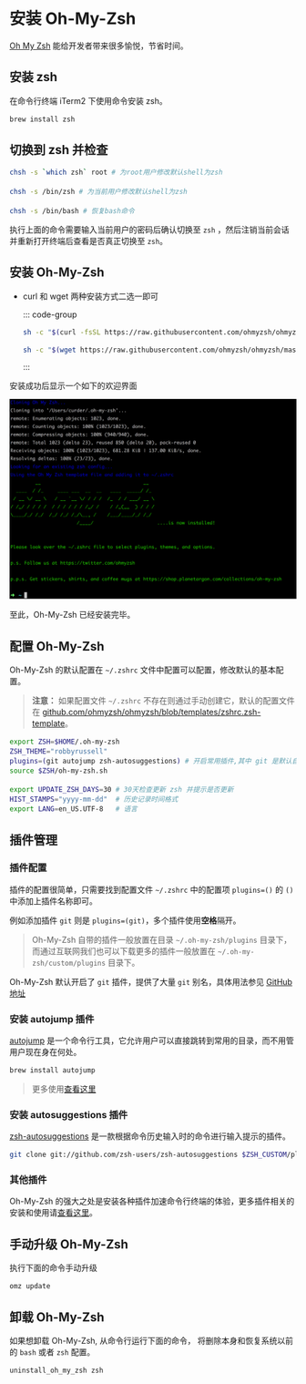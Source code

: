 # 安装 Oh-My-Zsh

[Oh My Zsh](http://ohmyz.sh/) 能给开发者带来很多愉悦，节省时间。

## 安装 zsh

在命令行终端 iTerm2 下使用命令安装 zsh。

```bash [Homebrew]
brew install zsh
```


## 切换到 zsh 并检查

```bash
chsh -s `which zsh` root # 为root用户修改默认shell为zsh

chsh -s /bin/zsh # 为当前用户修改默认shell为zsh

chsh -s /bin/bash # 恢复bash命令
```

执行上面的命令需要输入当前用户的密码后确认切换至 `zsh` ，然后注销当前会话并重新打开终端后查看是否真正切换至 `zsh`。

## 安装 Oh-My-Zsh

- curl 和 wget 两种安装方式二选一即可

    ::: code-group
    ```bash [Curl]
    sh -c "$(curl -fsSL https://raw.githubusercontent.com/ohmyzsh/ohmyzsh/master/tools/install.sh)"
    ```

    ```bash [Wget]
    sh -c "$(wget https://raw.githubusercontent.com/ohmyzsh/ohmyzsh/master/tools/install.sh -O -)"
    ```
    :::

安装成功后显示一个如下的欢迎界面

![](images/oh-my-zsh/install-information-in-terminal.png)

至此，Oh-My-Zsh 已经安装完毕。


## 配置 Oh-My-Zsh

Oh-My-Zsh 的默认配置在 `~/.zshrc` 文件中配置可以配置，修改默认的基本配置。

> **注意：** 如果配置文件 `~/.zshrc` 不存在则通过手动创建它，默认的配置文件在 [github.com/ohmyzsh/ohmyzsh/blob/templates/zshrc.zsh-template](https://github.com/ohmyzsh/ohmyzsh/blob/master/templates/zshrc.zsh-template)。

```bash
export ZSH=$HOME/.oh-my-zsh
ZSH_THEME="robbyrussell"
plugins=(git autojump zsh-autosuggestions) # 开启常用插件,其中 git 是默认自带，其他两个插件的安装在下面有介绍
source $ZSH/oh-my-zsh.sh

export UPDATE_ZSH_DAYS=30 # 30天检查更新 zsh 并提示是否更新
HIST_STAMPS="yyyy-mm-dd"  # 历史记录时间格式
export LANG=en_US.UTF-8   # 语言
```

## 插件管理

### 插件配置

插件的配置很简单，只需要找到配置文件 `~/.zshrc` 中的配置项 `plugins=()` 的 `()` 中添加上插件名称即可。

例如添加插件 `git` 则是 `plugins=(git)`，多个插件使用**空格**隔开。

> Oh-My-Zsh 自带的插件一般放置在目录 `~/.oh-my-zsh/plugins` 目录下，而通过互联网我们也可以下载更多的插件一般放置在 `~/.oh-my-zsh/custom/plugins` 目录下。

Oh-My-Zsh 默认开启了 `git` 插件，提供了大量 `git` 别名，具体用法参见 [GitHub 地址](https://github.com/ohmyzsh/ohmyzsh/tree/master/plugins/git/)

### 安装 autojump 插件

[autojump](https://github.com/wting/autojump) 是一个命令行工具，它允许用户可以直接跳转到常用的目录，而不用管用户现在身在何处。

```bash
brew install autojump
```

> 更多使用[查看这里](https://curder.github.io/blog/others/how-to-use-autojump-plugin.html)

### 安装 autosuggestions 插件

[zsh-autosuggestions](https://github.com/zsh-users/zsh-autosuggestions) 是一款根据命令历史输入时的命令进行输入提示的插件。

```bash
git clone git://github.com/zsh-users/zsh-autosuggestions $ZSH_CUSTOM/plugins/zsh-autosuggestions
```

### 其他插件

Oh-My-Zsh 的强大之处是安装各种插件加速命令行终端的体验，更多插件相关的安装和使用请[查看这里](https://github.com/ohmyzsh/ohmyzsh/wiki/Plugins)。

## 手动升级 Oh-My-Zsh

执行下面的命令手动升级

```bash
omz update
```

## 卸载 Oh-My-Zsh

如果想卸载 Oh-My-Zsh, 从命令行运行下面的命令， 将删除本身和恢复系统以前的 `bash` 或者 `zsh` 配置。

```bash
uninstall_oh_my_zsh zsh
```
